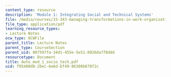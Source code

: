 ```yaml
---
content_type: resource
description: 'Module 1: Integrating Social and Technical Systems'
file: /media/courses/15-343-managing-transformations-in-work-organizations-and-society-spring-2002/f95488d82bec6e6dbf4986308b678f2c_Auto_mod_1_socio_tech.pdf
file_type: application/pdf
learning_resource_types:
- Lecture Notes
ocw_type: OCWFile
parent_title: Lecture Notes
parent_type: CourseSection
parent_uid: 807597fa-34d1-455e-5e51-0926da7f0ddd
resourcetype: Document
title: Auto_mod_1_socio_tech.pdf
uid: f95488d8-2bec-6e6d-bf49-86308b678f2c
---
```

